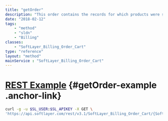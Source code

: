 ```yaml
---
title: "getOrder"
description: "This order contains the records for which products were selected for this quote."
date: "2018-02-12"
tags:
    - "method"
    - "sldn"
    - "Billing"
classes:
    - "SoftLayer_Billing_Order_Cart"
type: "reference"
layout: "method"
mainService : "SoftLayer_Billing_Order_Cart"
---
```


# [REST Example](#getOrder-example) <a href="/article/rest/"><i class="fas fa-question"></i></a> {#getOrder-example .anchor-link} 
```bash
curl -g -u $SL_USER:$SL_APIKEY -X GET \
'https://api.softlayer.com/rest/v3.1/SoftLayer_Billing_Order_Cart/{SoftLayer_Billing_Order_CartID}/getOrder'
```
